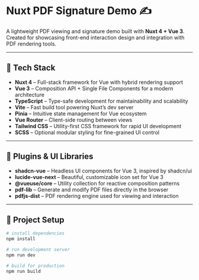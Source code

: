 # Nuxt PDF Signature Demo ✍️

A lightweight PDF viewing and signature demo built with **Nuxt 4 + Vue 3**.  
Created for showcasing front-end interaction design and integration with PDF rendering tools.

---

## 🔧 Tech Stack

- **Nuxt 4** – Full-stack framework for Vue with hybrid rendering support
- **Vue 3** – Composition API + Single File Components for a modern architecture
- **TypeScript** – Type-safe development for maintainability and scalability
- **Vite** – Fast build tool powering Nuxt’s dev server
- **Pinia** – Intuitive state management for Vue ecosystem
- **Vue Router** – Client-side routing between views
- **Tailwind CSS** – Utility-first CSS framework for rapid UI development
- **SCSS** – Optional modular styling for fine-grained UI control

---

## 🧩 Plugins & UI Libraries

- **shadcn-vue** – Headless UI components for Vue 3, inspired by shadcn/ui
- **lucide-vue-next** – Beautiful, customizable icon set for Vue 3
- **@vueuse/core** – Utility collection for reactive composition patterns
- **pdf-lib** – Generate and modify PDF files directly in the browser
- **pdfjs-dist** – PDF rendering engine used for viewing and interaction

---

## 🚀 Project Setup

```bash
# install dependencies
npm install

# run development server
npm run dev

# build for production
npm run build
```

